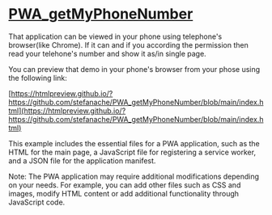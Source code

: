 # [PWA_getMyPhoneNumber](https://github.com/stefanache/PWA_getMyPhoneNumber)

That application can be viewed in your phone using telephone's browser(like Chrome).
If it can and if you according the permission then read your telehone's number and 
show it as/in single page.

You can preview that demo in your phone's browser from your phose using the following link:

[https://htmlpreview.github.io/?https://github.com/stefanache/PWA_getMyPhoneNumber/blob/main/index.html](https://htmlpreview.github.io/?https://github.com/stefanache/PWA_getMyPhoneNumber/blob/main/index.html)

This example includes the essential files for a PWA application, such as the HTML for the main page, 
a JavaScript file for registering a service worker, and a JSON file for the application manifest.

Note: 
      The PWA application may require additional modifications depending on your needs.
      For example, you can add other files such as CSS and images, modify HTML content or add additional 
      functionality through JavaScript code.
